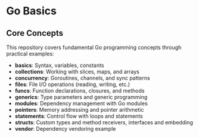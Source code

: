 # Go Basics

## Core Concepts

This repository covers fundamental Go programming concepts through practical examples:

- **basics**: Syntax, variables, constants
- **collections**: Working with slices, maps, and arrays
- **concurrency**: Goroutines, channels, and sync patterns
- **files**: File I/O operations (reading, writing, etc.)
- **funcs**: Function declarations, closures, and methods
- **generics**: Type parameters and generic programming
- **modules**: Dependency management with Go modules
- **pointers**: Memory addressing and pointer arithmetic
- **statements**: Control flow with loops and statements
- **structs**: Custom types and method receivers, interfaces and embedding
- **vendor**: Dependency vendoring example
